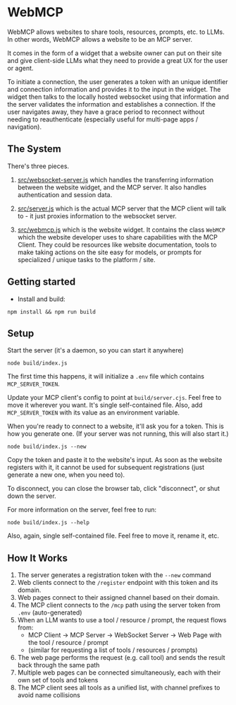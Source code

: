 # WebMCP

WebMCP allows websites to share tools, resources, prompts, etc. to LLMs. In other words, WebMCP allows a website to be  an MCP server.

It comes in the form of a widget that a website owner can put on their site and give client-side LLMs what they need to provide a great UX for the user or agent.

To initiate a connection, the user generates a token with an unique identifier and connection information and provides it to the input in the widget. The widget then talks to the locally hosted websocket using that information and the server validates the information and establishes a connection. If the user navigates away, they have a grace period to reconnect without needing to reauthenticate (especially useful for multi-page apps / navigation).

## The System

There's three pieces.

1. [src/websocket-server.js](./src/websocket-server.js) which handles the transferring information between the website widget, and the MCP server. It also handles authentication and session data.

2. [src/server.js](./src/server.js) which is the actual MCP server that the MCP client will talk to - it just proxies information to the websocket server.

3. [src/webmcp.js](./src/webmcp.js) which is the website widget. It contains the class `WebMCP` which the website developer uses to share capabilities with the MCP Client. They could be resources like website documentation, tools to make taking actions on the site easy for models, or prompts for specialized / unique tasks to the platform / site.

## Getting started

- Install and build:

```shell
npm install && npm run build
```

## Setup

Start the server (it's a daemon, so you can start it anywhere)

```shell
node build/index.js
```

The first time this happens, it will initialize a `.env` file which contains `MCP_SERVER_TOKEN`.

Update your MCP client's config to point at `build/server.cjs`. Feel free to move it wherever you want. It's single self-contained file. Also, add `MCP_SERVER_TOKEN` with its value as an environment variable.

When you're ready to connect to a website, it'll ask you for a token. This is how you generate one.
(If your server was not running, this will also start it.)

```
node build/index.js --new
```

Copy the token and paste it to the website's input. As soon as the website registers with it, it cannot be used for subsequent registrations (just generate a new one, when you need to).

To disconnect, you can close the browser tab, click "disconnect", or shut down the server.

For more information on the server, feel free to run:

```
node build/index.js --help
```

Also, again, single self-contained file. Feel free to move it, rename it, etc.

## How It Works

1. The server generates a registration token with the `--new` command
2. Web clients connect to the `/register` endpoint with this token and its domain.
3. Web pages connect to their assigned channel based on their domain.
4. The MCP client connects to the `/mcp` path using the server token from `.env` (auto-generated)
5. When an LLM wants to use a tool / resource / prompt, the request flows from:
   - MCP Client → MCP Server → WebSocket Server → Web Page with the tool / resource / prompt
   - (similar for requesting a list of tools / resources / prompts)
6. The web page performs the request (e.g. call tool) and sends the result back through the same path
7. Multiple web pages can be connected simultaneously, each with their own set of tools and tokens
8. The MCP client sees all tools as a unified list, with channel prefixes to avoid name collisions
